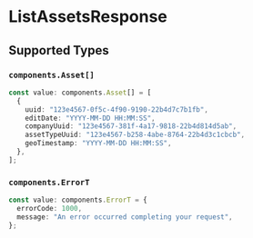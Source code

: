 # ListAssetsResponse


## Supported Types

### `components.Asset[]`

```typescript
const value: components.Asset[] = [
  {
    uuid: "123e4567-0f5c-4f90-9190-22b4d7c7b1fb",
    editDate: "YYYY-MM-DD HH:MM:SS",
    companyUuid: "123e4567-381f-4a17-9818-22b4d814d5ab",
    assetTypeUuid: "123e4567-b258-4abe-8764-22b4d3c1cbcb",
    geoTimestamp: "YYYY-MM-DD HH:MM:SS",
  },
];
```

### `components.ErrorT`

```typescript
const value: components.ErrorT = {
  errorCode: 1000,
  message: "An error occurred completing your request",
};
```

